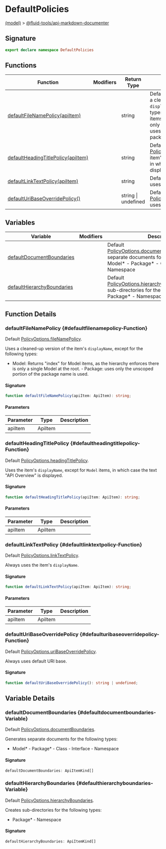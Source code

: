 
# DefaultPolicies

[(model)](docs/index) &gt; [@fluid-tools/api-markdown-documenter](docs/api-markdown-documenter)

## Signature

```typescript
export declare namespace DefaultPolicies 
```

## Functions

|  Function | Modifiers | Return Type | Description |
|  --- | --- | --- | --- |
|  [defaultFileNamePolicy(apiItem)](docs/api-markdown-documenter/defaultpolicies#defaultfilenamepolicy-Function) |  | string | Default [PolicyOptions.fileNamePolicy](docs/api-markdown-documenter/policyoptions#filenamepolicy-PropertySignature)<!-- -->.<!-- -->Uses a cleaned-up version of the item's <code>displayName</code>, except for the following types:<!-- -->- Model: Returns "index" for Model items, as the hierarchy enforces there is only a single Model at the root. - Package: uses only the unscoped portion of the package name is used. |
|  [defaultHeadingTitlePolicy(apiItem)](docs/api-markdown-documenter/defaultpolicies#defaultheadingtitlepolicy-Function) |  | string | Default [PolicyOptions.headingTitlePolicy](docs/api-markdown-documenter/policyoptions#headingtitlepolicy-PropertySignature)<!-- -->.<!-- -->Uses the item's <code>displayName</code>, except for <code>Model</code> items, in which case the text "API Overview" is displayed. |
|  [defaultLinkTextPolicy(apiItem)](docs/api-markdown-documenter/defaultpolicies#defaultlinktextpolicy-Function) |  | string | Default [PolicyOptions.linkTextPolicy](docs/api-markdown-documenter/policyoptions#linktextpolicy-PropertySignature)<!-- -->.<!-- -->Always uses the item's <code>displayName</code>. |
|  [defaultUriBaseOverridePolicy()](docs/api-markdown-documenter/defaultpolicies#defaulturibaseoverridepolicy-Function) |  | string \| undefined | Default [PolicyOptions.uriBaseOverridePolicy](docs/api-markdown-documenter/policyoptions#uribaseoverridepolicy-PropertySignature)<!-- -->.<!-- -->Always uses default URI base. |

## Variables

|  Variable | Modifiers | Description |
|  --- | --- | --- |
|  [defaultDocumentBoundaries](docs/api-markdown-documenter/defaultpolicies#defaultdocumentboundaries-Variable) |  | Default [PolicyOptions.documentBoundaries](docs/api-markdown-documenter/policyoptions#documentboundaries-PropertySignature)<!-- -->.<!-- -->Generates separate documents for the following types:<!-- -->- Model\* - Package\* - Class - Interface - Namespace |
|  [defaultHierarchyBoundaries](docs/api-markdown-documenter/defaultpolicies#defaulthierarchyboundaries-Variable) |  | Default [PolicyOptions.hierarchyBoundaries](docs/api-markdown-documenter/policyoptions#hierarchyboundaries-PropertySignature)<!-- -->.<!-- -->Creates sub-directories for the following types:<!-- -->- Package\* - Namespace |

## Function Details

### defaultFileNamePolicy {#defaultfilenamepolicy-Function}

Default [PolicyOptions.fileNamePolicy](docs/api-markdown-documenter/policyoptions#filenamepolicy-PropertySignature)<!-- -->.

Uses a cleaned-up version of the item's `displayName`<!-- -->, except for the following types:

- Model: Returns "index" for Model items, as the hierarchy enforces there is only a single Model at the root. - Package: uses only the unscoped portion of the package name is used.

#### Signature

```typescript
function defaultFileNamePolicy(apiItem: ApiItem): string;
```

#### Parameters

|  Parameter | Type | Description |
|  --- | --- | --- |
|  apiItem | ApiItem |  |

### defaultHeadingTitlePolicy {#defaultheadingtitlepolicy-Function}

Default [PolicyOptions.headingTitlePolicy](docs/api-markdown-documenter/policyoptions#headingtitlepolicy-PropertySignature)<!-- -->.

Uses the item's `displayName`<!-- -->, except for `Model` items, in which case the text "API Overview" is displayed.

#### Signature

```typescript
function defaultHeadingTitlePolicy(apiItem: ApiItem): string;
```

#### Parameters

|  Parameter | Type | Description |
|  --- | --- | --- |
|  apiItem | ApiItem |  |

### defaultLinkTextPolicy {#defaultlinktextpolicy-Function}

Default [PolicyOptions.linkTextPolicy](docs/api-markdown-documenter/policyoptions#linktextpolicy-PropertySignature)<!-- -->.

Always uses the item's `displayName`<!-- -->.

#### Signature

```typescript
function defaultLinkTextPolicy(apiItem: ApiItem): string;
```

#### Parameters

|  Parameter | Type | Description |
|  --- | --- | --- |
|  apiItem | ApiItem |  |

### defaultUriBaseOverridePolicy {#defaulturibaseoverridepolicy-Function}

Default [PolicyOptions.uriBaseOverridePolicy](docs/api-markdown-documenter/policyoptions#uribaseoverridepolicy-PropertySignature)<!-- -->.

Always uses default URI base.

#### Signature

```typescript
function defaultUriBaseOverridePolicy(): string | undefined;
```

## Variable Details

### defaultDocumentBoundaries {#defaultdocumentboundaries-Variable}

Default [PolicyOptions.documentBoundaries](docs/api-markdown-documenter/policyoptions#documentboundaries-PropertySignature)<!-- -->.

Generates separate documents for the following types:

- Model\* - Package\* - Class - Interface - Namespace

#### Signature

```typescript
defaultDocumentBoundaries: ApiItemKind[]
```

### defaultHierarchyBoundaries {#defaulthierarchyboundaries-Variable}

Default [PolicyOptions.hierarchyBoundaries](docs/api-markdown-documenter/policyoptions#hierarchyboundaries-PropertySignature)<!-- -->.

Creates sub-directories for the following types:

- Package\* - Namespace

#### Signature

```typescript
defaultHierarchyBoundaries: ApiItemKind[]
```
